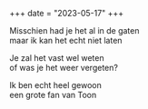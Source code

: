 +++
date = "2023-05-17"
+++

Misschien had je het al in de gaten \
maar ik kan het echt niet laten

Je zal het vast wel weten \
of was je het weer vergeten?

Ik ben echt heel gewoon \
een grote fan van Toon
